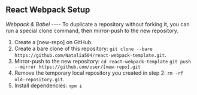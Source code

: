 ## React Webpack Setup
*Webpack & Babel* ----
To duplicate a repository without forking it, you can run a special clone command, then mirror-push to the new repository.
1. Create a [new-repo] on GitHub.
2. Create a bare clone of this repository: `git clone --bare https://github.com/Natalia504/react-webpack-template.git`. 
3. Mirror-push to the new repository: `cd react-webpack-template` 
`git push --mirror https://github.com/user/[new-repo].git`
4. Remove the temporary local repository you created in step 2: `rm -rf old-repository.git`.
5. Install dependencies: `npm i`